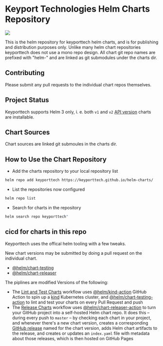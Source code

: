 # Keyport Technologies Helm Charts Repository

[![](https://github.com/keyporttech/helm-charts/workflows/Release%20Charts/badge.svg?branch=master)](https://github.com/keyporttech/helm-charts/actions)

This is the helm repository for keyporttech helm charts, and is for publishing and distribution purposes only. Unlike many helm chart repositories keyporttech does not use a mono repo design. All chart git repo names are prefixed with "helm-" and are linked as git submodules under the charts dir.

## Contributing
Please submit any pull requests to the individual chart repos themselves.

## Project Status

Keyporttech supports Helm 3 only, i. e. both `v1` and `v2` [API version](https://helm.sh/docs/topics/charts/#the-apiversion-field) charts are installable.

## Chart Sources

Chart sources are linked git submoules in the charts dir.

## How to Use the Chart Repository

* Add the charts repository to your local repository list

```bash
helm repo add keyporttech https://keyporttech.github.io/helm-charts/
```

* List the repositories now configured

```bash
helm repo list
```

* Search for charts in the repository

```bash
helm search repo keyporttech"
```

## cicd for charts in this repo

Keyporttech uses the offical helm tooling with a few tweaks.

New chart versions may be submitted by doing a pull request on the individual chart.

* [@helm/chart-testing](https://github.com/helm/chart-testing)
* [@helm/chart-releaser](https://github.com/helm/chart-releaser)

The piplines are modified Versions of the following:

* The [Lint and Test Charts](/.github/workflows/lint-test.yaml) workflow uses [@helm/kind-action](https://www.github.com/helm/kind-action) GitHub Action to spin up a [kind](https://kind.sigs.k8s.io/) Kubernetes cluster, and [@helm/chart-testing-action](https://www.github.com/helm/chart-testing-action) to lint and test your charts on every Pull Request and push
* The [Release Charts](/.github/workflows/release.yaml) workflow uses [@helm/chart-releaser-action](https://www.github.com/helm/chart-releaser-action) to turn your GitHub project into a self-hosted Helm chart repo. It does this – during every push to `master` – by checking each chart in your project, and whenever there's a new chart version, creates a corresponding [GitHub release](https://help.github.com/en/github/administering-a-repository/about-releases) named for the chart version, adds Helm chart artifacts to the release, and creates or updates an `index.yaml` file with metadata about those releases, which is then hosted on GitHub Pages
